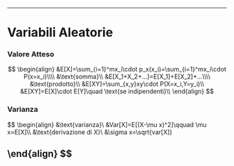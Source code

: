 

---
# Variabili Aleatorie
### Valore Atteso
$$
\begin{align}
&E[X]=\sum_{i=1}^mx_i\cdot p_x(x_i)=\sum_{i=1}^mx_i\cdot P(x=x_i)\\\\
&\text{somma}\\
&E[X_1+X_2+...]=E[X_1]+E[X_2]+...\\\\
&\text{prodotto}\\
&E[XY]=\sum_{x,y}xy\cdot P(X=x_i,Y=y_i)\\
&E[XY]=E[X]\cdot E[Y]\quad \text{se indipendenti}\\
\end{align}
$$
### Varianza
$$
\begin{align}
&\text{varianza}\\
&Var[X]=E[(X-\mu x)^2]\qquad \mu x=E[X]\\\\
&\text{derivazione di X}\\
&\sigma x=\sqrt{var[X]}

\end{align}
$$
---
